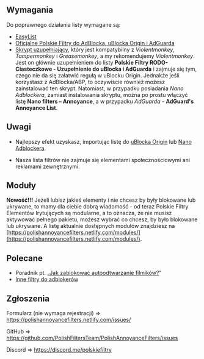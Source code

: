 ---
---
## Wymagania
Do poprawnego działania listy wymagane są:

* [EasyList](abp:subscribe?location=https%3A%2F%2Feasylist.to%2Feasylist%2Feasylist.txt&title=EasyList)
* [Oficjalne Polskie Filtry do AdBlocka, uBlocka Origin i AdGuarda](abp:subscribe?location=https%3A%2F%2Fraw.githubusercontent.com%2FMajkiIT%2Fpolish-ads-filter%2Fmaster%2Fpolish-adblock-filters%2Fadblock.txt&title=Oficjalne%20Polskie%20Filtry%20do%20AdBlocka%2C%20uBlocka%20i%20AdGuarda)
* [Skrypt uzupełniający](https://greasyfork.org/pl/scripts/369153-supplement-for-filterlist-polish-gdpr-cookies-filters-supplement-for-ublock-adguard), który jest kompatybilny z *Violentmonkey*, *Tampermonkey* i *Greasemonkey*, a my rekomendujemy *Violentmonkey*. Jest on głównie uzupełnieniem do listy **Polskie Filtry RODO-Ciasteczkowe - Uzupełnienie do uBlocka i AdGuarda** i zajmuje się tym, czego nie da się załatwić regułą w uBlocku Origin. Jednakże jeśli korzystasz z AdBlocka/ABP, to oczywiście również możesz zainstalować ten skrypt. Natomiast, w przypadku posiadania *Nano Adblockera*, zamiast instalowania skryptu, można po prostu włączyć listę **Nano filters – Annoyance​​​​​​​​​**, a w przypadku *AdGuarda* - **AdGuard's Annoyance List**.

## Uwagi
* Najlepszy efekt uzyskasz, importując listę do [uBlocka Origin](https://github.com/gorhill/uBlock/releases) lub [Nano Adblockera](https://github.com/NanoAdblocker/NanoCore/releases).

* Nasza lista filtrów nie zajmuje się elementami społecznościowymi ani reklamami zewnętrznymi.

## Moduły
**Nowość!!!** Jeżeli lubisz jakieś elementy i nie chcesz by były blokowane lub ukrywane, to mamy dla ciebie dobrą wiadomość - od teraz Polskie Filtry Elementów Irytujących są modularne, a to oznacza, że nie musisz aktywować pełnego pakietu, możesz wybrać co chcesz, by było blokowane lub ukrywane. A listę aktualnie dostępnych modułów znajdziesz na [https://polishannoyancefilters.netlify.com/modules/](https://polishannoyancefilters.netlify.com/modules/).

## Polecane
* Poradnik pt. „[Jak zablokować autoodtwarzanie filmików?](https://github.com/PolishFiltersTeam/PolishAnnoyanceFilters/wiki/Jak-zablokowa%C4%87-autoodtwarzanie-filmik%C3%B3w%3F)"
* [Inne filtry do adblokerów](/otherfiltersforadblockers/)

## Zgłoszenia

Formularz (nie wymaga rejestracji) => https://polishannoyancefilters.netlify.com/issues/

GitHub => https://github.com/PolishFiltersTeam/PolishAnnoyanceFilters/issues

Discord => https://discord.me/polskiefiltry
